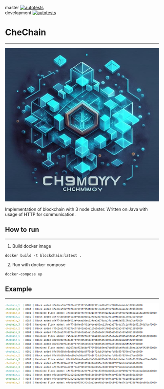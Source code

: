 master
[![autotests](https://github.com/RainixSTR/CheChain/actions/workflows/gradle.yml/badge.svg?branch=master)](https://github.com/RainixSTR/CheChain/actions/workflows/gradle.yml)  
development
[![autotests](https://github.com/RainixSTR/CheChain/actions/workflows/gradle.yml/badge.svg?branch=development)](https://github.com/RainixSTR/CheChain/actions/workflows/gradle.yml)
# CheChain
***

![blockchain](header.jpg)

Implementation of blockchain with 3 node cluster. Written on Java with usage of HTTP for communication.

## How to run
***
1. Build docker image
```
docker build -t blockchain:latest .
```
2. Run with docker-compose
```
docker-compose up
```

## Example
***

![Пример работы](example.png)
